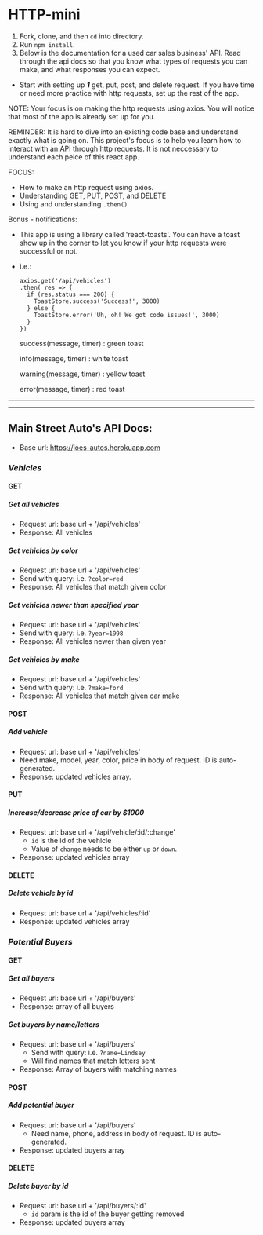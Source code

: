 # HTTP-mini

1. Fork, clone, and then `cd` into directory.
2. Run `npm install`.
3. Below is the documentation for a used car sales business' API. Read through the api docs so that you know what types of requests you can make, and what responses you can expect. 

* Start with setting up **_1_** get, put, post, and delete request. If you have time or need more practice with http requests, set up the rest of the app.

NOTE: Your focus is on making the http requests using axios. You will notice that most of the app is already set up for you.

REMINDER: It is hard to dive into an existing code base and understand exactly what is going on. This project's focus is to help you learn how to interact with an API through http requests. It is not neccessary to understand each peice of this react app.

FOCUS:
  - How to make an http request using axios.
  - Understanding GET, PUT, POST, and DELETE
  - Using and understanding `.then()`

Bonus - notifications:
- This app is using a library called 'react-toasts'. You can have a toast show up in the corner to let you know if your http requests were successful or not.
- i.e.:
  ```
  axios.get('/api/vehicles')
  .then( res => {
    if (res.status === 200) {
      ToastStore.success('Success!', 3000)
    } else {
      ToastStore.error('Uh, oh! We got code issues!', 3000)
    }
  })
  
  ```
  success(message, timer) : green toast

  info(message, timer) : white toast

  warning(message, timer) : yellow toast

  error(message, timer) : red toast

<hr><hr>  

## Main Street Auto's API Docs:

  - Base url: https://joes-autos.herokuapp.com

### *Vehicles*


#### GET

##### Get all vehicles
- Request url: base url + '/api/vehicles'
- Response: All vehicles

##### Get vehicles by color
- Request url: base url + '/api/vehicles'
- Send with query: i.e. `?color=red`
- Response: All vehicles that match given color

##### Get vehicles newer than specified year
- Request url: base url + '/api/vehicles'
- Send with query: i.e. `?year=1998`
- Response: All vehicles newer than given year

##### Get vehicles by make
- Request url: base url + '/api/vehicles'
- Send with query: i.e. `?make=ford`
- Response: All vehicles that match given car make

#### POST

##### Add vehicle
- Request url: base url + '/api/vehicles'
- Need make, model, year, color, price in body of request. ID is auto-generated.
- Response: updated vehicles array.

#### PUT

##### Increase/decrease price of car by $1000 
- Request url: base url + '/api/vehicle/:id/:change'
  - `id` is the id of the vehicle
  - Value of `change` needs to be either `up` or `down`.
- Response: updated vehicles array

#### DELETE

##### Delete vehicle by id
- Request url: base url + '/api/vehicles/:id'
- Response: updated vehicles array


### *Potential Buyers*

#### GET

##### Get all buyers
- Request url: base url + '/api/buyers'
- Response: array of all buyers

##### Get buyers by name/letters
- Request url: base url + '/api/buyers'
  - Send with query: i.e. `?name=Lindsey`
  - Will find names that match letters sent
- Response: Array of buyers with matching names

#### POST

##### Add potential buyer
- Request url: base url + '/api/buyers'
  - Need name, phone, address in body of request. ID is auto-generated.
- Response: updated buyers array

#### DELETE

##### Delete buyer by id
- Request url: base url + '/api/buyers/:id'
  - `id` param is the id of the buyer getting removed
- Response: updated buyers array



